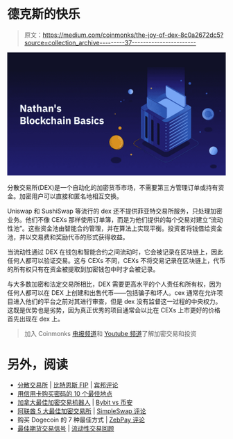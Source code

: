 # 德克斯的快乐

> 原文：<https://medium.com/coinmonks/the-joy-of-dex-8c0a2672dc5?source=collection_archive---------37----------------------->

![](img/d0e088d4b375e0eb3438f1bc382a6862.png)

分散交易所(DEX)是一个自动化的加密货币市场，不需要第三方管理订单或持有资金。加密用户可以直接和匿名地相互交换。

Uniswap 和 SushiSwap 等流行的 dex 还不提供菲亚特交易所服务，只处理加密业务。他们不像 CEXs 那样使用订单簿，而是为他们提供的每个交易对建立“流动性池”。这些资金池由智能合约管理，并在算法上实现平衡。投资者将钱借给资金池，并以交易费和奖励代币的形式获得收益。

当流动性通过 DEX 在钱包和智能合约之间流动时，它会被记录在区块链上，因此任何人都可以验证交易。这与 CEXs 不同，CEXs 不将交易记录在区块链上，代币的所有权只有在资金被提取到加密钱包中时才会被记录。

与大多数加密和法定交易所相比，DEX 需要更高水平的个人责任和所有权，因为任何人都可以在 DEX 上创建和出售代币——包括骗子和坏人。cex 通常在允许项目进入他们的平台之前对其进行审查，但是 dex 没有监督这一过程的中央权力。这既是优势也是劣势，因为真正优秀的项目通常会以比在 CEXs 上市更好的价格首先出现在 dex 上。

> 加入 Coinmonks [电报频道](https://t.me/coincodecap)和 [Youtube 频道](https://www.youtube.com/c/coinmonks/videos)了解加密交易和投资

# 另外，阅读

*   [分散交易所](https://coincodecap.com/what-are-decentralized-exchanges) | [比特恩斯 FIP](https://coincodecap.com/bitbns-fip) | [宾邦评论](https://coincodecap.com/bingbon-review)
*   [用信用卡购买密码的 10 个最佳地点](https://coincodecap.com/buy-crypto-with-credit-card)
*   [加拿大最佳加密交易机器人](https://coincodecap.com/5-best-crypto-trading-bots-in-canada) | [Bybit vs 币安](https://coincodecap.com/bybit-binance-moonxbt)
*   [阿联酋 5 大最佳加密交易所](https://coincodecap.com/best-crypto-exchanges-in-uae) | [SimpleSwap 评论](https://coincodecap.com/simpleswap-review)
*   购买 Dogecoin 的 7 种最佳方式 | [ZebPay 评论](https://coincodecap.com/zebpay-review)
*   [最佳期货交易信号](https://coincodecap.com/futures-trading-signals) | [流动性交易回顾](https://coincodecap.com/liquid-exchange-review)